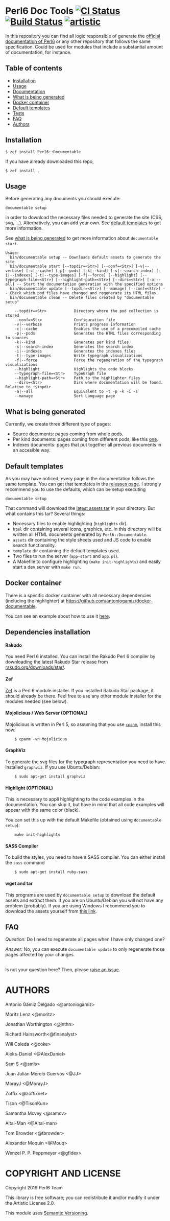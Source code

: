 # Perl6 Doc Tools [![CI Status](https://circleci.com/gh/antoniogamiz/Perl6-Documentable.svg?style=shield)](https://circleci.com/gh/antoniogamiz/Perl6-Documentable) [![Build Status](https://travis-ci.org/antoniogamiz/Perl6-Documentable.svg?branch=master)](https://travis-ci.org/antoniogamiz/Perl6-Documentable) [![artistic](https://img.shields.io/badge/license-Artistic%202.0-blue.svg?style=flat)](https://opensource.org/licenses/Artistic-2.0)

In this repository you can find all logic responsible of generate the [official documentation of Perl6](https://docs.perl6.org/) or any other repository that follows the same specification. Could be used for modules that include a substantial amount of documentation, for instance.

## Table of contents

- [Installation](#installation)
- [Usage](#usage)
- [Documentation](https://antoniogamiz.github.io/Perl6-Documentable/)
- [What is being generated](#what-is-being-generated)
- [Docker container](#docker-container)
- [Default templates](#default-templates)
- [Tests](#ŧests)
- [FAQ](#faq)
- [Authors](#authors)

## Installation

```
$ zef install Perl6::Documentable
```

If you have already downloaded this repo,

```
$ zef install .
```

## Usage

Before generating any documents you should execute:

```
documentable setup
```

in order to download the necessary files needed to generate the site (CSS, svg, ...). Alternatively, you can add your own. See [default templates](#default-templates) to get more information.

See [what is being generated](#what-is-being-generated) to get more information about `documentable start`.

```
Usage:
  bin/documentable setup -- Downloads default assets to generate the site
  bin/documentable start [--topdir=<Str>] [--conf=<Str>] [-v|--verbose] [-c|--cache] [-p|--pods] [-k|--kind] [-s|--search-index] [-i|--indexes] [-t|--type-images] [-f|--force] [--highlight] [--typegraph-file=<Str>] [--highlight-path=<Str>] [--dirs=<Str>] [-a|--all] -- Start the documentation generation with the specified options
  bin/documentable update [--topdir=<Str>] [--manage] [--conf=<Str>] -- Check which pod files have changed and regenerate its HTML files.
  bin/documentable clean -- Delete files created by "documentable setup"

    --topdir=<Str>            Directory where the pod collection is stored
    --conf=<Str>              Configuration file
    -v|--verbose              Prints progress information
    -c|--cache                Enables the use of a precompiled cache
    -p|--pods                 Generates the HTML files corresponding to sources
    -k|--kind                 Generates per kind files
    -s|--search-index         Generates the search index
    -i|--indexes              Generates the indexes files
    -t|--type-images          Write typegraph visualizations
    -f|--force                Force the regeneration of the typegraph visualizations
    --highlight               Highlights the code blocks
    --typegraph-file=<Str>    TypeGraph file
    --highlight-path=<Str>    Path to the highlighter files
    --dirs=<Str>              Dirs where documentation will be found. Relative to :$topdir
    -a|--all                  Equivalent to -t -p -k -i -s
    --manage                  Sort Language page
```

## What is being generated

Currently, we create three different type of pages:

- Source documents: pages coming from whole pods.
- Per kind documents: pages coming from different pods, like this [one](https://docs.perl6.org/routine/ff).
- Indexes documents: pages that put together all previous documents in an accesible way.

## Default templates

As you may have noticed, every page in the documentation follows the same template. You can get that templates in the [releases page](https://github.com/antoniogamiz/Perl6-Documentable/releases/tag/v1.1.2). I strongly recommend you to use the defaults, which can be setup executing

```
documentable setup
```

That command will download the [latest assets tar](https://github.com/antoniogamiz/Perl6-Documentable/releases/download/v1.1.2/assets.tar.gz) in your directory. But what contains this tar? Several things:

- Necessary files to enable highlighting (`highlights` dir).
- `html` dir containing several icons, graphics, etc. In this directory will be written all HTML documents generated by `Perl6::Documentable`.
- `assets` dir containing the style sheets used and JS code to enable search functionality.
- `template` dir containing the default templates used.
- Two files to run the server (`app-start` and `app.pl`).
- A Makefile to configure highlighting (`make init-highlights`) and easily start a dev server with `make run`.

## Docker container

There is a specific docker container with all necessary dependencies (including the highlighter) at https://github.com/antoniogamiz/docker-documentable.

You can see an example about how to use it [here](https://github.com/antoniogamiz/Perl6-Documentable/blob/master/.circleci/config.yml).

## Dependencies installation

#### Rakudo

You need Perl 6 installed. You can install the Rakudo Perl 6 compiler by
downloading the latest Rakudo Star release from
[rakudo.org/downloads/star/](http://rakudo.org/downloads/star/).

#### Zef

[Zef](https://modules.perl6.org/repo/zef) is a Perl 6 module installer. If you
installed Rakudo Star package, it should already be there. Feel free to
use any other module installer for the modules needed (see below).

#### Mojolicious / Web Server (OPTIONAL)

Mojolicious is written in Perl 5, so assuming that you use
[`cpanm`](https://metacpan.org/pod/App::cpanminus),
install this now:

```
    $ cpanm -vn Mojolicious
```

#### GraphViz

To generate the svg files for the typegraph representation you need to have installed `graphviz`. If you use Ubuntu/Debian:

```
    $ sudo apt-get install graphviz
```

#### Highlight (OPTIONAL)

This is necessary to appli highlighting to the code examples in the documentation. You can skip it, but have in mind that all code examples will appear with the same color (black).

You can set this up with the default Makefile (obtained using `documentable setup`):

```
    make init-highlights
```

#### SASS Compiler

To build the styles, you need to have a SASS compiler. You can either install
the `sass` command

```
    $ sudo apt-get install ruby-sass
```

#### wget and tar

This programs are used by `documentable setup` to download the default assets and extract them. If you are on Ubuntu/Debian you will not have any problem (probably). If you are using Windows I recommend you to download the assets yourself from [this link](https://github.com/antoniogamiz/Perl6-Documentable/releases/download/v1.1.2/assets.tar.gz).

## FAQ

_Question:_ Do I need to regenerate all pages when I have only changed one?

_Answer:_ No, you can execute `documentable update` to only regenerate those pages affected by your changes.

##

Is not your question here? Then, please [raise an issue](https://github.com/antoniogamiz/Perl6-Documentable/issues/new).

# AUTHORS

Antonio Gámiz Delgado <@antoniogamiz>

Moritz Lenz <@moritz>

Jonathan Worthington <@jnthn>

Richard Hainsworth<@finanalyst>

Will Coleda <@coke>

Aleks-Daniel <@AlexDaniel>

Sam S <@smls>

Juan Julián Merelo Guervós <@JJ>

MorayJ <@MorayJ>

Zoffix <@zoffixnet>

Tison <@TisonKun>

Samantha Mcvey <@samcv>

Altai-Man <@Altai-man>

Tom Browder <@tbrowder>

Alexander Moquin <@Mouq>

Wenzel P. P. Peppmeyer <@gfldex>

# COPYRIGHT AND LICENSE

Copyright 2019 Perl6 Team

This library is free software; you can redistribute it and/or modify it under the Artistic License 2.0.

This module uses [Semantic Versioning](https://semver.org/).
